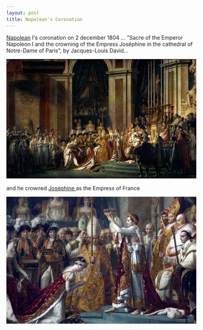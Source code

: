 ```yaml
---
layout: post
title: Napolean's Coronation
---
```


[Napolean](http://en.wikipedia.org/wiki/Napoleon_I_of_France) I's coronation on 2 december 1804 ... "Sacre of the Emperor Napoleon I and the crowning of the Empress Joséphine in the cathedral of Notre-Dame of Paris", by Jacques-Louis David...

![](/img/napolean_coronation_1.jpg)

and he crowned [Josephine ](http://en.wikipedia.org/wiki/Jos%C3%A9phine_de_Beauharnais)as the Empress of France

![](/img/napolean_coronation_2.jpg)
